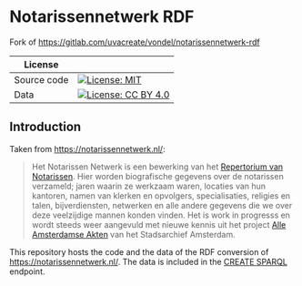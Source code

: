 # Notarissennetwerk RDF
Fork of https://gitlab.com/uvacreate/vondel/notarissennetwerk-rdf

| License     |                                                                                                                                       |
| ----------- | ------------------------------------------------------------------------------------------------------------------------------------- |
| Source code | [![License: MIT](https://img.shields.io/badge/License-MIT-yellow.svg)](https://opensource.org/licenses/MIT)                           |
| Data        | [![License: CC BY 4.0](https://img.shields.io/badge/License-CC%20BY%204.0-blue.svg)](https://creativecommons.org/licenses/by-sa/4.0/) |

## Introduction

Taken from https://notarissennetwerk.nl/: 

> Het Notarissen Netwerk is een bewerking van het [Repertorium van Notarissen](https://www.amsterdam.nl/stadsarchief/archief/downloads/repertorium/). Hier worden biografische gegevens over de notarissen verzameld; jaren waarin ze werkzaam waren, locaties van hun kantoren, namen van klerken en opvolgers, specialisaties, religies en talen, bijverdiensten, netwerken en alle andere gegevens die we over deze veelzijdige mannen konden vinden. Het is work in progresss en wordt steeds weer aangevuld met nieuwe kennis uit het project [Alle Amsterdamse Akten](http://alleamsterdamseakten.nl/) van het Stadsarchief Amsterdam.

This repository hosts the code and the data of the RDF conversion of https://notarissennetwerk.nl/. The data is included in the [CREATE SPARQL](https://data.create.humanities.uva.nl/) endpoint. 
